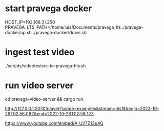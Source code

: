 # start pravega docker
HOST_IP=192.168.31.250 PRAVEGA_LTS_PATH=/home/luis/Documents/pravega_lts ./pravega-docker/up.sh
./pravega-docker/down.sh

# ingest test video
./scripts/videotestsrc-to-pravega-hls.sh

# run video server
cd pravega-video-server && cargo run

http://127.0.0.1:3030/player?scope=examples&stream=hls1&begin=2022-10-26T02:56:08Z&end=2022-10-26T02:56:12Z


https://www.youtube.com/embed/A-UV7Z13uAQ
